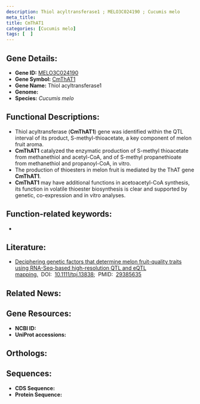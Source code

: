 ```yaml
---
description: Thiol acyltransferase1 ; MELO3C024190 ; Cucumis melo
meta_title:
title: CmThAT1
categories: [Cucumis melo]
tags: [  ]
---
```


## Gene Details:
- **Gene ID:** [MELO3C024190]()
- **Gene Symbol:** <u>CmThAT1</u>
- **Gene Name:** Thiol acyltransferase1
- **Genome:** []()
- **Species:** *Cucumis melo*

## Functional Descriptions:
   - Thiol acyltransferase (**CmThAT1**) gene was identified within the QTL interval of its product, S-methyl-thioacetate, a key component of melon fruit aroma.
   - **CmThAT1** catalyzed the enzymatic production of S-methyl thioacetate from methanethiol and acetyl-CoA, and of S-methyl propanethioate from methanethiol and propanoyl-CoA, in vitro.
   - The production of thioesters in melon fruit is mediated by the ThAT gene **CmThAT1**.
   - **CmThAT1** may have additional functions in acetoacetyl-CoA synthesis, its function in volatile thioester biosynthesis is clear and supported by genetic, co-expression and in vitro analyses.

## Function-related keywords:
   - [](/tags//)

## Literature:
   - [Deciphering genetic factors that determine melon fruit-quality traits using RNA-Seq-based high-resolution QTL and eQTL mapping.](https://doi.org/10.1111/tpj.13838)&nbsp;&nbsp;DOI:&nbsp;&nbsp;[10.1111/tpj.13838](https://doi.org/10.1111/tpj.13838);&nbsp;&nbsp;PMID:&nbsp;&nbsp;[29385635](https://pubmed.ncbi.nlm.nih.gov/29385635/)

## Related News:

## Gene Resources:
- **NCBI ID:**  [](https://www.ncbi.nlm.nih.gov/gene/?term=)
- **UniProt accessions:**  [](https://www.uniprot.org/uniprotkb//entry)

## Orthologs:

## Sequences:
- **CDS Sequence:**
- **Protein Sequence:**

